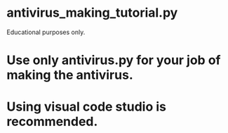 # antivirus_making_tutorial.py
Educational purposes only.
# Use only  antivirus.py  for your job of making the antivirus.
# Using visual code studio is recommended.
